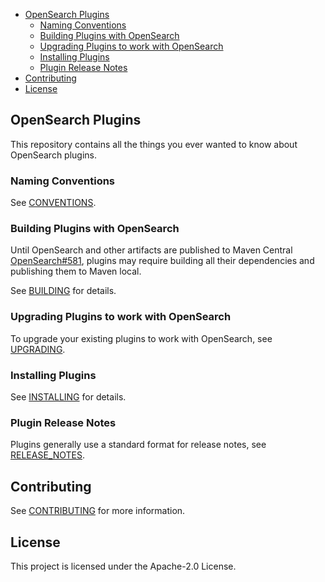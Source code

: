 - [OpenSearch Plugins](#opensearch-plugins)
    - [Naming Conventions](#naming-conventions)
    - [Building Plugins with OpenSearch](#building-plugins-with-opensearch)
    - [Upgrading Plugins to work with OpenSearch](#upgrading-plugins-to-work-with-opensearch)
    - [Installing Plugins](#installing-plugins)
    - [Plugin Release Notes](#plugin-release-notes)
- [Contributing](#contributing)
- [License](#license)

## OpenSearch Plugins

This repository contains all the things you ever wanted to know about OpenSearch plugins.

### Naming Conventions

See [CONVENTIONS](CONVENTIONS.md).

### Building Plugins with OpenSearch

Until OpenSearch and other artifacts are published to Maven Central [OpenSearch#581](https://github.com/opensearch-project/OpenSearch/issues/581), plugins may require building all their dependencies and publishing them to Maven local.

See [BUILDING](BUILDING.md) for details.

### Upgrading Plugins to work with OpenSearch

To upgrade your existing plugins to work with OpenSearch, see [UPGRADING](./UPGRADING.md).

### Installing Plugins

See [INSTALLING](INSTALLING.md) for details.

### Plugin Release Notes

Plugins generally use a standard format for release notes, see [RELEASE_NOTES](./RELEASE_NOTES.md).

## Contributing

See [CONTRIBUTING](CONTRIBUTING.md#security-issue-notifications) for more information.

## License

This project is licensed under the Apache-2.0 License.
